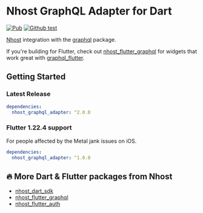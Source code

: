 # Nhost GraphQL Adapter for Dart

[![Pub](https://img.shields.io/pub/v/nhost_graphql_adapter)](https://pub.dev/packages/nhost_graphql_adapter)
[![Github test](https://github.com/shyndman/nhost-dart-graphql-adapter/workflows/test/badge.svg)](https://github.com/shyndman/nhost-dart-graphql-adapter/actions?query=test)

[Nhost](https://nhost.io) integration with the
[graphql](https://pub.dev/packages/graphql) package.

If you're building for Flutter, check out
[nhost_flutter_graphql](https://pub.dev/publishers/nhost/nhost_flutter_graphql)
for widgets that work great with
[graphql_flutter](https://pub.dev/packages/graphql_flutter).

## Getting Started
### Latest Release

```yaml
dependencies:
  nhost_graphql_adapter: ^2.0.0
```

### Flutter 1.22.4 support

For people affected by the Metal jank issues on iOS.

```yaml
dependencies:
  nhost_graphql_adapter: ^1.0.0
```

## 🔥 More Dart & Flutter packages from Nhost

* [nhost_dart_sdk](https://pub.dev/publishers/nhost/nhost_dart_sdk)
* [nhost_flutter_graphql](https://pub.dev/publishers/nhost/nhost_flutter_graphql)
* [nhost_flutter_auth](https://pub.dev/publishers/nhost/nhost_flutter_auth)

